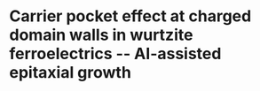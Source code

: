 # Carrier pocket effect at charged domain walls in wurtzite ferroelectrics -- AI-assisted epitaxial growth
